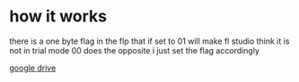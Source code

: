 # how it works
there is a one byte flag in the flp that if set to 01 will make fl studio think it is not in trial mode 00 does the opposite
i just set the flag accordingly


[google drive](https://drive.google.com/file/d/12Rx2JxdKwet5lb0lIIrOAI1x30Haxh-g/view?usp=sharing)